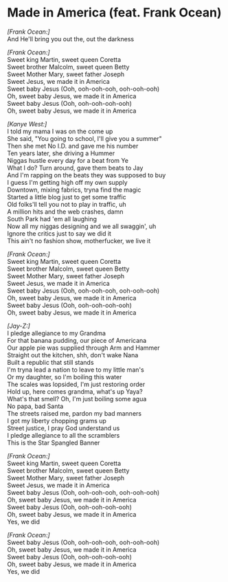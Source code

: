 # Made in America (feat. Frank Ocean)

_[Frank Ocean:]_  
And He'll bring you out the, out the darkness  

_[Frank Ocean:]_  
Sweet king Martin, sweet queen Coretta  
Sweet brother Malcolm, sweet queen Betty  
Sweet Mother Mary, sweet father Joseph  
Sweet Jesus, we made it in America  
Sweet baby Jesus (Ooh, ooh-ooh-ooh, ooh-ooh-ooh)  
Oh, sweet baby Jesus, we made it in America  
Sweet baby Jesus (Ooh, ooh-ooh-ooh-ooh)  
Oh, sweet baby Jesus, we made it in America  

_[Kanye West:]_  
I told my mama I was on the come up  
She said, "You going to school, I'll give you a summer"  
Then she met No I.D. and gave me his number  
Ten years later, she driving a Hummer  
Niggas hustle every day for a beat from Ye  
What I do? Turn around, gave them beats to Jay  
And I'm rapping on the beats they was supposed to buy  
I guess I'm getting high off my own supply  
Downtown, mixing fabrics, tryna find the magic  
Started a little blog just to get some traffic  
Old folks'll tell you not to play in traffic, uh  
A million hits and the web crashes, damn  
South Park had 'em all laughing  
Now all my niggas designing and we all swaggin', uh  
Ignore the critics just to say we did it  
This ain't no fashion show, motherfucker, we live it  

_[Frank Ocean:]_  
Sweet king Martin, sweet queen Coretta  
Sweet brother Malcolm, sweet queen Betty  
Sweet Mother Mary, sweet father Joseph  
Sweet Jesus, we made it in America  
Sweet baby Jesus (Ooh, ooh-ooh-ooh, ooh-ooh-ooh)  
Oh, sweet baby Jesus, we made it in America  
Sweet baby Jesus (Ooh, ooh-ooh-ooh-ooh)  
Oh, sweet baby Jesus, we made it in America  

_[Jay-Z:]_  
I pledge allegiance to my Grandma  
For that banana pudding, our piece of Americana  
Our apple pie was supplied through Arm and Hammer  
Straight out the kitchen, shh, don't wake Nana  
Built a republic that still stands  
I'm tryna lead a nation to leave to my little man's  
Or my daughter, so I'm boiling this water  
The scales was lopsided, I'm just restoring order  
Hold up, here comes grandma, what's up Yaya?  
What's that smell? Oh, I'm just boiling some agua  
No papa, bad Santa  
The streets raised me, pardon my bad manners  
I got my liberty chopping grams up  
Street justice, I pray God understand us  
I pledge allegiance to all the scramblers  
This is the Star Spangled Banner  

_[Frank Ocean:]_  
Sweet king Martin, sweet queen Coretta  
Sweet brother Malcolm, sweet queen Betty  
Sweet Mother Mary, sweet father Joseph  
Sweet Jesus, we made it in America  
Sweet baby Jesus (Ooh, ooh-ooh-ooh, ooh-ooh-ooh)  
Oh, sweet baby Jesus, we made it in America  
Sweet baby Jesus (Ooh, ooh-ooh-ooh-ooh)  
Oh, sweet baby Jesus, we made it in America  
Yes, we did  

_[Frank Ocean:]_  
Sweet baby Jesus (Ooh, ooh-ooh-ooh, ooh-ooh-ooh)  
Oh, sweet baby Jesus, we made it in America  
Sweet baby Jesus (Ooh, ooh-ooh-ooh-ooh)  
Oh, sweet baby Jesus, we made it in America  
Yes, we did
